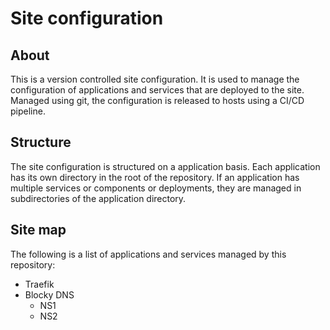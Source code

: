 # Site configuration

## About

This is a version controlled site configuration. It is used to manage the configuration of applications and services that are deployed to the site. Managed using git, the configuration is released to hosts using a CI/CD pipeline.

## Structure

The site configuration is structured on a application basis. Each application has its own directory in the root of the repository. If an application has multiple services or components or deployments, they are managed in subdirectories of the application directory.

## Site map

The following is a list of applications and services managed by this repository:

- Traefik
- Blocky DNS
  - NS1
  - NS2

